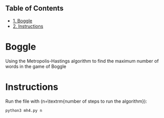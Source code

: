 <div id="table-of-contents">
<h2>Table of Contents</h2>
<div id="text-table-of-contents">
<ul>
<li><a href="#sec-1">1. Boggle</a></li>
<li><a href="#sec-2">2. Instructions</a></li>
</ul>
</div>
</div>

# Boggle<a id="sec-1" name="sec-1"></a>

Using the Metropolis-Hastings algorithm to find the maximum number of words in the game of Boggle

# Instructions<a id="sec-2" name="sec-2"></a>

Run the file with \(n=\textrm{number of steps to run the algorithm}\):

    python3 mh4.py n